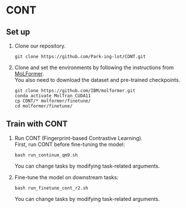 # CONT

## Set up
1. Clone our repository.
   ```
   git clone https://github.com/Park-ing-lot/CONT.git
   ```
   
2. Clone and set the environments by following the instructions from [MoLFormer](https://github.com/IBM/molformer/tree/main). \
   You also need to download the dataset and pre-trained checkpoints.
   ```
   git clone https://github.com/IBM/molformer.git
   conda activate MolTran_CUDA11
   cp CONT/* molformer/finetune/
   cd molformer/finetune/
   ```
   
## Train with CONT
1. Run CONT (Fingerprint-based Contrastive Learning). \
   First, run CONT before fine-tuning the model:
   ```
   bash run_continue_qm9.sh
   ```
   You can change tasks by modifying task-related arguments.
   
3. Fine-tune the model on downstream tasks:
   ```
   bash run_finetune_cont_r2.sh
   ```
   You can change tasks by modifying task-related arguments.
